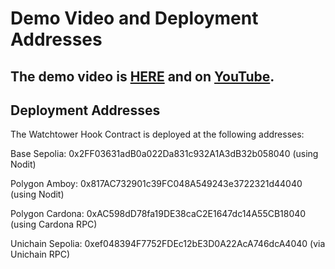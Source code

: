 # Demo Video and Deployment Addresses

## The demo video is [HERE]() and on [YouTube]().

## Deployment Addresses

The Watchtower Hook Contract is deployed at the following addresses:

Base Sepolia: 0x2FF03631adB0a022Da831c932A1A3dB32b058040 (using Nodit)

Polygon Amboy: 0x817AC732901c39FC048A549243e3722321d44040 (using Nodit)

Polygon Cardona: 0xAC598dD78fa19DE38caC2E1647dc14A55CB18040 (using Cardona RPC)

Unichain Sepolia: 0xef048394F7752FDEc12bE3D0A22AcA746dcA4040 (via Unichain RPC)
